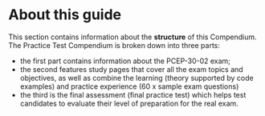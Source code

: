 # About this guide

This section contains information about the **structure** of this Compendium. The Practice Test Compendium is broken down into three parts:

* the first part contains information about the PCEP-30-02 exam;
* the second features study pages that cover all the exam topics and objectives, as well as combine the learning (theory supported by code examples) and practice experience (60 x sample exam questions)
* the third is the final assessment (final practice test) which helps test candidates to evaluate their level of preparation for the real exam.
